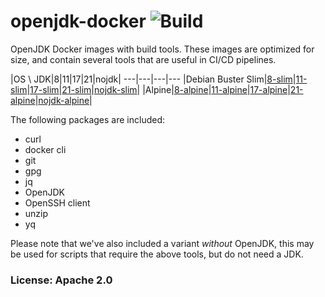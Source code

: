 # openjdk-docker ![Build](https://github.com/team-carepay/openjdk-docker/workflows/publish/badge.svg)
OpenJDK Docker images with build tools. These images are optimized for size, and contain several tools that are useful in CI/CD pipelines.

|OS \ JDK|8|11|17|21|nojdk|
 ---|---|---|---
|Debian Buster Slim|[8-slim](https://hub.docker.com/r/carepaydev/openjdk/tags?page=1&ordering=last_updated&name=8-slim)|[11-slim](https://hub.docker.com/r/carepaydev/openjdk/tags?page=1&ordering=last_updated&name=11-slim)|[17-slim](https://hub.docker.com/r/carepaydev/openjdk/tags?page=1&ordering=last_updated&name=17-slim)|[21-slim](https://hub.docker.com/r/carepaydev/openjdk/tags?page=1&ordering=last_updated&name=21-slim)|[nojdk-slim](https://hub.docker.com/r/carepaydev/openjdk/tags?page=1&ordering=last_updated&name=nojdk-slim)|
|Alpine|[8-alpine](https://hub.docker.com/r/carepaydev/openjdk/tags?page=1&ordering=last_updated&name=8-alpine)|[11-alpine](https://hub.docker.com/r/carepaydev/openjdk/tags?page=1&ordering=last_updated&name=11-alpine)|[17-alpine](https://hub.docker.com/r/carepaydev/openjdk/tags?page=1&ordering=last_updated&name=17-alpine)|[21-alpine](https://hub.docker.com/r/carepaydev/openjdk/tags?page=1&ordering=last_updated&name=21-alpine)|[nojdk-alpine](https://hub.docker.com/r/carepaydev/openjdk/tags?page=1&ordering=last_updated&name=nojdk-alpine)|

The following packages are included:
* curl
* docker cli
* git
* gpg
* jq
* OpenJDK
* OpenSSH client
* unzip
* yq

Please note that we've also included a variant *without* OpenJDK, this may be used for scripts that require the above tools, but do not need a JDK.

### License: Apache 2.0

